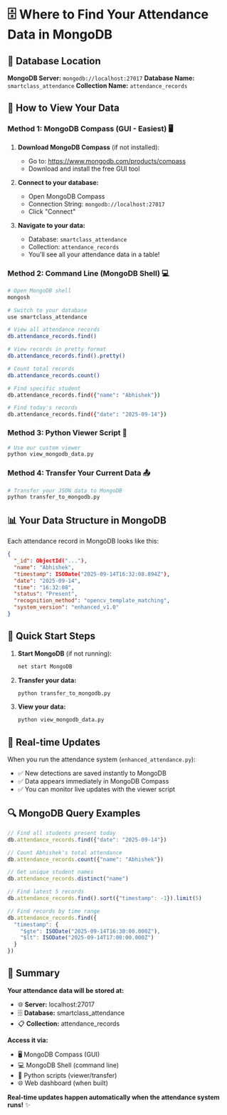 # 🗄️ Where to Find Your Attendance Data in MongoDB

## 📍 Database Location

**MongoDB Server:** `mongodb://localhost:27017`
**Database Name:** `smartclass_attendance`
**Collection Name:** `attendance_records`

## 🔧 How to View Your Data

### Method 1: MongoDB Compass (GUI - Easiest) 🖥️

1. **Download MongoDB Compass** (if not installed):
   - Go to: https://www.mongodb.com/products/compass
   - Download and install the free GUI tool

2. **Connect to your database:**
   - Open MongoDB Compass
   - Connection String: `mongodb://localhost:27017`
   - Click "Connect"

3. **Navigate to your data:**
   - Database: `smartclass_attendance`
   - Collection: `attendance_records`
   - You'll see all your attendance data in a table!

### Method 2: Command Line (MongoDB Shell) 💻

```bash
# Open MongoDB shell
mongosh

# Switch to your database
use smartclass_attendance

# View all attendance records
db.attendance_records.find()

# View records in pretty format
db.attendance_records.find().pretty()

# Count total records
db.attendance_records.count()

# Find specific student
db.attendance_records.find({"name": "Abhishek"})

# Find today's records
db.attendance_records.find({"date": "2025-09-14"})
```

### Method 3: Python Viewer Script 🐍

```bash
# Use our custom viewer
python view_mongodb_data.py
```

### Method 4: Transfer Your Current Data 📤

```bash
# Transfer your JSON data to MongoDB
python transfer_to_mongodb.py
```

## 📊 Your Data Structure in MongoDB

Each attendance record in MongoDB looks like this:

```json
{
  "_id": ObjectId("..."),
  "name": "Abhishek",
  "timestamp": ISODate("2025-09-14T16:32:08.894Z"),
  "date": "2025-09-14",
  "time": "16:32:08",
  "status": "Present",
  "recognition_method": "opencv_template_matching",
  "system_version": "enhanced_v1.0"
}
```

## 🚀 Quick Start Steps

1. **Start MongoDB** (if not running):
   ```bash
   net start MongoDB
   ```

2. **Transfer your data:**
   ```bash
   python transfer_to_mongodb.py
   ```

3. **View your data:**
   ```bash
   python view_mongodb_data.py
   ```

## 📱 Real-time Updates

When you run the attendance system (`enhanced_attendance.py`):
- ✅ New detections are saved instantly to MongoDB
- ✅ Data appears immediately in MongoDB Compass
- ✅ You can monitor live updates with the viewer script

## 🔍 MongoDB Query Examples

```javascript
// Find all students present today
db.attendance_records.find({"date": "2025-09-14"})

// Count Abhishek's total attendance
db.attendance_records.count({"name": "Abhishek"})

// Get unique student names
db.attendance_records.distinct("name")

// Find latest 5 records
db.attendance_records.find().sort({"timestamp": -1}).limit(5)

// Find records by time range
db.attendance_records.find({
  "timestamp": {
    "$gte": ISODate("2025-09-14T16:30:00.000Z"),
    "$lt": ISODate("2025-09-14T17:00:00.000Z")
  }
})
```

## 🎯 Summary

**Your attendance data will be stored at:**
- 🌐 **Server:** localhost:27017
- 🗄️ **Database:** smartclass_attendance  
- 📋 **Collection:** attendance_records

**Access it via:**
- 🖥️ MongoDB Compass (GUI)
- 💻 MongoDB Shell (command line)
- 🐍 Python scripts (viewer/transfer)
- 🌐 Web dashboard (when built)

**Real-time updates happen automatically when the attendance system runs!** ✨